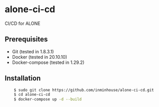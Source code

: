 # alone-ci-cd
CI/CD for ALONE

## Prerequisites
- Git (tested in 1.8.3.1)
- Docker (tested in 20.10.10)
- Docker-compose (tested in 1.29.2)

## Installation
```bash
    $ sudo git clone https://github.com/inminhouse/alone-ci-cd.git
    $ cd alone-ci-cd
    $ docker-compose up -d --build
```